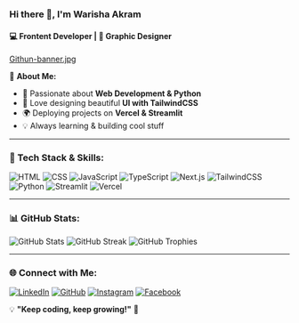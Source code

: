 ### Hi there 👋, I'm **Warisha Akram**  
#### 💻 Frontent Developer | 🎨 Graphic Designer

[Githun-banner.jpg](https://postimg.cc/kVNpsmkp)

🌟 **About Me:**  
- 🚀 Passionate about **Web Development & Python**  
- 🎨 Love designing beautiful **UI with TailwindCSS**  
- 🌍 Deploying projects on **Vercel & Streamlit**  
- 💡 Always learning & building cool stuff  

---

### 🚀 Tech Stack & Skills:

![HTML](https://img.shields.io/badge/HTML5-E34F26?style=for-the-badge&logo=html5&logoColor=white)
![CSS](https://img.shields.io/badge/CSS3-1572B6?style=for-the-badge&logo=css3&logoColor=white)
![JavaScript](https://img.shields.io/badge/JavaScript-F7DF1E?style=for-the-badge&logo=javascript&logoColor=black)
![TypeScript](https://img.shields.io/badge/TypeScript-007ACC?style=for-the-badge&logo=typescript&logoColor=white)
![Next.js](https://img.shields.io/badge/Next.js-000000?style=for-the-badge&logo=nextdotjs&logoColor=white)
![TailwindCSS](https://img.shields.io/badge/TailwindCSS-38B2AC?style=for-the-badge&logo=tailwind-css&logoColor=white)
![Python](https://img.shields.io/badge/Python-3776AB?style=for-the-badge&logo=python&logoColor=white)
![Streamlit](https://img.shields.io/badge/Streamlit-FF4B4B?style=for-the-badge&logo=streamlit&logoColor=white)
![Vercel](https://img.shields.io/badge/Vercel-000000?style=for-the-badge&logo=vercel&logoColor=white)

---

### 📊 GitHub Stats:

![GitHub Stats](https://github-readme-stats.vercel.app/api?username=warishaakram09&show_icons=true&theme=radical)
![GitHub Streak](https://github-readme-streak-stats.herokuapp.com/?user=warishaakram09&theme=radical)
![GitHub Trophies](https://github-profile-trophy.vercel.app/?username=warishaakram09&theme=radical)

---

### 🌐 Connect with Me:
[![LinkedIn](https://img.shields.io/badge/LinkedIn-0077B5?style=for-the-badge&logo=linkedin&logoColor=white)](https://www.linkedin.com/in/warisha-akram-4684b025b/)
[![GitHub](https://img.shields.io/badge/GitHub-181717?style=for-the-badge&logo=github&logoColor=white)](https://github.com/Warishaakram09)
[![Instagram](https://img.shields.io/badge/Instagram-E4405F?style=for-the-badge&logo=instagram&logoColor=white)](https://www.instagram.com/warisha_akram09/)
[![Facebook](https://img.shields.io/badge/Facebook-1877F2?style=for-the-badge&logo=facebook&logoColor=white)](https://www.facebook.com/profile.php?id=100087279366960)


💡 **"Keep coding, keep growing!"** 🚀
